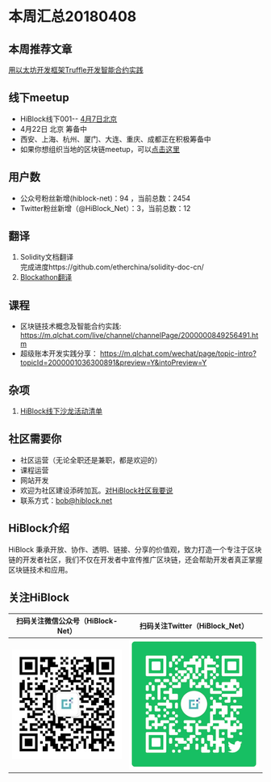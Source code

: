 # 本周汇总20180408  

## 本周推荐文章
[用以太坊开发框架Truffle开发智能合约实践](http://mp.weixin.qq.com/s/QF6NYqlKAKDJnZHsA0UNlw)  

## 线下meetup
- HiBlock线下001-- [4月7日北京](http://t.cn/RmvNvQC)   
- 4月22日 北京 筹备中  
- 西安、上海、杭州、厦门、大连、重庆、成都正在积极筹备中  
- 如果你想组织当地的区块链meetup，可以[点击这里](https://github.com/HiBlock/hiblock/blob/master/hiblock-china.md)  

## 用户数  
- 公众号粉丝新增(hiblock-net)：94 ，当前总数：2454
- Twitter粉丝新增（@HiBlock_Net）：3，当前总数：12

## 翻译  
1. Solidity文档翻译  
	完成进度https://github.com/etherchina/solidity-doc-cn/     
2. [Blockathon翻译](https://github.com/HiBlock/Blockathon-CN)  

## 课程
- 区块链技术概念及智能合约实践: https://m.qlchat.com/live/channel/channelPage/2000000849256491.htm  
- 超级账本开发实践分享： https://m.qlchat.com/wechat/page/topic-intro?topicId=2000001036300891&preview=Y&intoPreview=Y

## 杂项
1. [HiBlock线下沙龙活动清单](https://github.com/HiBlock/hiblock/blob/master/hiblock-china.md) 


## 社区需要你  
- 社区运营（无论全职还是兼职，都是欢迎的）  
- 课程运营  
- 网站开发  
- 欢迎为社区建设添砖加瓦。[对HiBlock社区我要说](https://github.com/HiBlock/hiblock/issues/new)  
- 联系方式：bob@hiblock.net  

## HiBlock介绍
HiBlock 秉承开放、协作、透明、链接、分享的价值观，致力打造一个专注于区块链的开发者社区，我们不仅在开发者中宣传推广区块链，还会帮助开发者真正掌握区块链技术和应用。  

## 关注HiBlock

扫码关注微信公众号（HiBlock-Net）    |  扫码关注Twitter（HiBlock_Net）  
-------------------------       |----------------
![](../images/HiBlock-wechat-account.jpeg)  |  ![](../images/twitter-qr-code.png)



